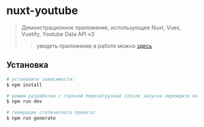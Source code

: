 # nuxt-youtube

> Демонстрационное приложение, использующее Nuxt, Vuex, Vuetify, Youtube Data API v3
>> увидеть приложение в работе можно [здесь](https://darchansuleimenov.github.io/nuxt-youtube/)

## Установка

``` bash
# установите зависимости:
$ npm install

# режим разработки с горячей перезагрузкой (после запуска перейдите по адресу localhost:3000):
$ npm run dev

# генерация статического проекта:
$ npm run generate
```
